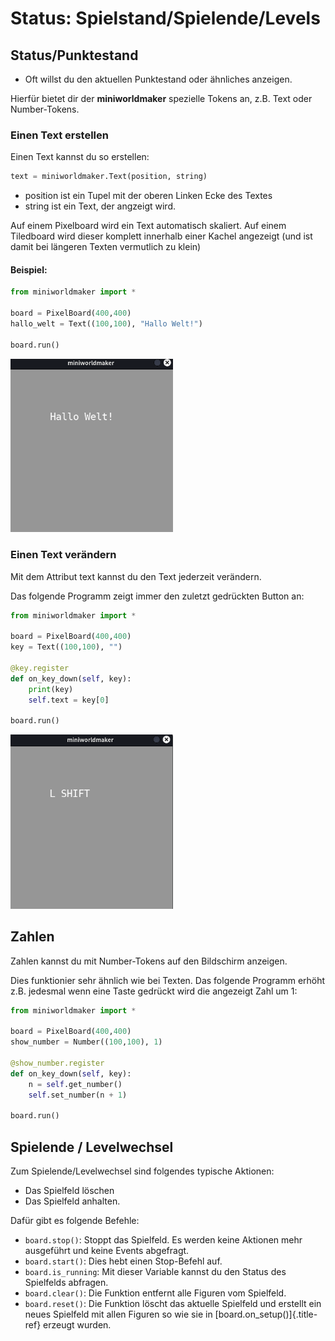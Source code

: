 # Status: Spielstand/Spielende/Levels

## Status/Punktestand

- Oft willst du den aktuellen Punktestand oder ähnliches anzeigen.

Hierfür bietet dir der **miniworldmaker** spezielle Tokens an, z.B.
Text oder Number-Tokens.

### Einen Text erstellen

Einen Text kannst du so erstellen:

```python
text = miniworldmaker.Text(position, string)
```

- position ist ein Tupel mit der oberen Linken Ecke des Textes
- string ist ein Text, der angzeigt wird.

Auf einem Pixelboard wird ein Text automatisch skaliert.
Auf einem Tiledboard wird dieser komplett innerhalb einer Kachel angezeigt 
(und ist damit bei längeren Texten vermutlich zu klein)

#### Beispiel:

```python
from miniworldmaker import *

board = PixelBoard(400,400)
hallo_welt = Text((100,100), "Hallo Welt!")

board.run()
```

<img src="../_images/text1.png" width=260px alt="Texts"/>

### Einen Text verändern

Mit dem Attribut text kannst du den Text jederzeit verändern.

Das folgende Programm zeigt immer den zuletzt gedrückten Button an:

```python
from miniworldmaker import *

board = PixelBoard(400,400)
key = Text((100,100), "")

@key.register
def on_key_down(self, key):
    print(key)
    self.text = key[0]

board.run()
```

<img src="../_images/text2.png" width=260px alt="Texts and Events"/>

## Zahlen

Zahlen kannst du mit Number-Tokens auf den Bildschirm anzeigen.

Dies funktionier sehr ähnlich wie bei Texten. Das folgende Programm erhöht z.B. 
jedesmal wenn eine Taste gedrückt wird die angezeigt Zahl um 1:

```python
from miniworldmaker import *

board = PixelBoard(400,400)
show_number = Number((100,100), 1)

@show_number.register
def on_key_down(self, key):
    n = self.get_number()
    self.set_number(n + 1)

board.run()
```



## Spielende / Levelwechsel

Zum Spielende/Levelwechsel sind folgendes typische Aktionen:

-   Das Spielfeld löschen
-   Das Spielfeld anhalten.

Dafür gibt es folgende Befehle:

-   `board.stop()`: Stoppt das Spielfeld. Es werden keine Aktionen mehr
    ausgeführt und keine Events abgefragt.
-   `board.start()`: Dies hebt einen Stop-Befehl auf.
-   `board.is_running`: Mit dieser Variable kannst du den Status des
    Spielfelds abfragen.
-   `board.clear()`: Die Funktion entfernt alle Figuren vom Spielfeld.
-   `board.reset()`: Die Funktion löscht das aktuelle Spielfeld und
    erstellt ein neues Spielfeld mit allen Figuren so wie sie in
    [board.on_setup()]{.title-ref} erzeugt wurden.


